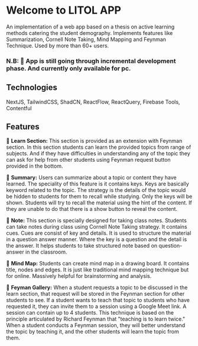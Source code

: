 # Welcome to LITOL APP

An implementation of a web app based on a thesis on active learning methods catering the student demography. Implements features like Summarization, Cornell Note Taking, Mind Mapping and Feynman Technique. Used by more than 60+ users.

### N.B: 🚀 App is still going through incremental development phase. And currently only available for pc.

## Technologies

NextJS, TailwindCSS, ShadCN, ReactFlow, ReactQuery, Firebase Tools, Contentful

## Features

🚀 <b>Learn Section:</b> This section is provided as an extension with Feynman section. In this section students can learn the provided topics from range of subjects. And if they have difficulties in understanding any of the topic they can ask for help from other students using Feynman request button provided in the bottom.

🚀 <b>Summary:</b> Users can summarize about a topic or content they have learned. The speciality of this feature is it contains keys. Keys are basically keyword related to the topic. The strategy is the details of the topic would be hidden to students for them to recall while studying. Only the keys will be shown. Students will try to recall the material using the hint of the content. If they are unable to do that there is a show button to reveal the content.

🚀 <b>Note:</b> This section is specially designed for taking class notes. Students can take notes during class using Cornell Note Taking strategy. It contains cues. Cues are consist of key and details. It is used to structure the material in a question answer manner. Where the key is a question and the detail is the answer. It helps students to take structured note based on question-answer in the classroom.

🚀 <b>Mind Map:</b> Students can create mind map in a drawing board. It contains title, nodes and edges. It is just like traditional mind mapping technique but for online. Massively helpful for brainstorming and analysis.

🚀 <b>Feyman Gallery:</b> When a student requests a topic to be discussed in the learn section, that request will be stored in the Feynman section for other students to see. If a student wants to teach that topic to students who have requested it, they can invite them to a session using a Google Meet link. A session can contain up to 4 students. This technique is based on the principle articulated by Richard Feynman that "teaching is to learn twice." When a student conducts a Feynman session, they will better understand the topic by teaching it, and the other students will learn the topic from them.

<br><br>
